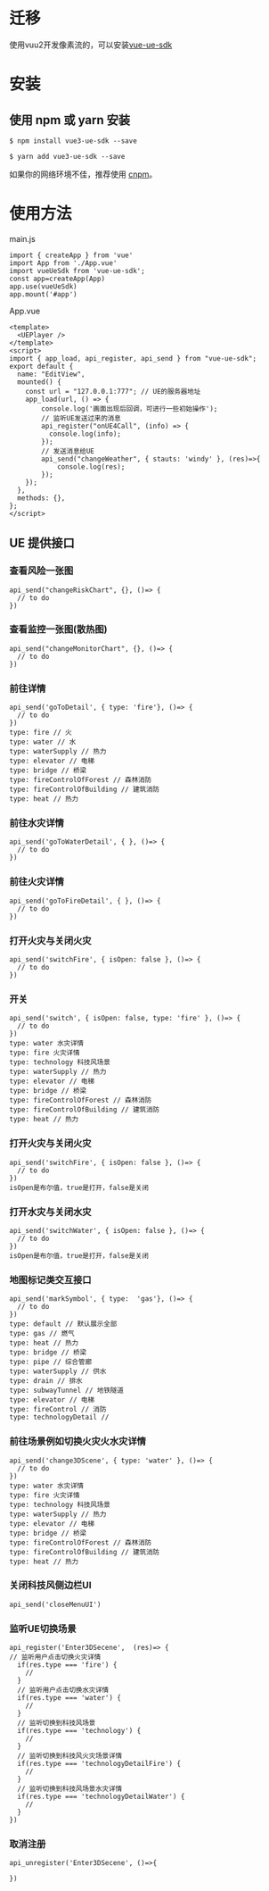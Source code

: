 <!--
 * @Author: sunji 2025506282@qq.com
 * @Date: 2022-06-17 16:32:42
 * @LastEditors: sunji 2025506282@qq.com
 * @LastEditTime: 2022-09-21 13:54:42
 * @FilePath: \vue-ue-sdk\readme.md
 * @Description: 这是默认设置,请设置`customMade`, 打开koroFileHeader查看配置 进行设置: https://github.com/OBKoro1/koro1FileHeader/wiki/%E9%85%8D%E7%BD%AE
-->
# 迁移
使用vuu2开发像素流的，可以安装[vue-ue-sdk](https://www.npmjs.com/package/vue-ue-sdk)
# 安装
## 使用 npm 或 yarn 安装
```
$ npm install vue3-ue-sdk --save
```
```
$ yarn add vue3-ue-sdk --save
```
如果你的网络环境不佳，推荐使用 [cnpm](https://github.com/cnpm/cnpm)。


# 使用方法
main.js
```
import { createApp } from 'vue'
import App from './App.vue'
import vueUeSdk from 'vue-ue-sdk';
const app=createApp(App)
app.use(vueUeSdk)
app.mount('#app')
```
App.vue
```
<template>
  <UEPlayer />
</template>
<script>
import { app_load, api_register, api_send } from "vue-ue-sdk";
export default {
  name: "EditView",
  mounted() {
    const url = "127.0.0.1:777"; // UE的服务器地址
    app_load(url, () => {
        console.log('画面出现后回调，可进行一些初始操作');
        // 监听UE发送过来的消息
        api_register("onUE4Call", (info) => {
          console.log(info);
        });
        // 发送消息给UE
        api_send("changeWeather", { stauts: 'windy' }, (res)=>{
            console.log(res);
        });
    });
  },
  methods: {},
};
</script>
```

## UE 提供接口

###  查看风险一张图
```
api_send("changeRiskChart", {}, ()=> {
  // to do
}) 
```
### 查看监控一张图(散热图)
```
api_send("changeMonitorChart", {}, ()=> {
  // to do
})
```
### 前往详情
```
api_send('goToDetail', { type: 'fire'}, ()=> {
  // to do
})
type: fire // 火
type: water // 水
type: waterSupply // 热力
type: elevator // 电梯
type: bridge // 桥梁
type: fireControlOfForest // 森林消防
type: fireControlOfBuilding // 建筑消防
type: heat // 热力
```
### 前往水灾详情
```
api_send('goToWaterDetail', { }, ()=> {
  // to do
})
```
### 前往火灾详情
```
api_send('goToFireDetail', { }, ()=> {
  // to do
})
```
### 打开火灾与关闭火灾
```
api_send('switchFire', { isOpen: false }, ()=> {
  // to do
})
```
### 开关
```
api_send('switch', { isOpen: false, type: 'fire' }, ()=> {
  // to do
})
type: water 水灾详情 
type: fire 火灾详情
type: technology 科技风场景
type: waterSupply // 热力
type: elevator // 电梯
type: bridge // 桥梁
type: fireControlOfForest // 森林消防
type: fireControlOfBuilding // 建筑消防
type: heat // 热力
```
### 
### 打开火灾与关闭火灾
```
api_send('switchFire', { isOpen: false }, ()=> {
  // to do
})
isOpen是布尔值，true是打开，false是关闭
```
### 打开水灾与关闭水灾
```
api_send('switchWater', { isOpen: false }, ()=> {
  // to do
})
isOpen是布尔值，true是打开，false是关闭

```
### 地图标记类交互接口
```
api_send('markSymbol', { type:  'gas'}, ()=> {
  // to do
})
type: default // 默认展示全部
type: gas // 燃气
type: heat // 热力
type: bridge // 桥梁
type: pipe // 综合管廊
type: waterSupply // 供水
type: drain // 排水
type: subwayTunnel // 地铁隧道
type: elevator // 电梯
type: fireControl // 消防
type: technologyDetail // 
```

### 前往场景例如切换火灾火水灾详情
```
api_send('change3DScene', { type: 'water' }, ()=> {
  // to do
})
type: water 水灾详情 
type: fire 火灾详情
type: technology 科技风场景
type: waterSupply // 热力
type: elevator // 电梯
type: bridge // 桥梁
type: fireControlOfForest // 森林消防
type: fireControlOfBuilding // 建筑消防
type: heat // 热力
```

### 关闭科技风侧边栏UI
```
api_send('closeMenuUI')
```

### 监听UE切换场景

```
api_register('Enter3DSecene',  (res)=> {
// 监听用户点击切换火灾详情
  if(res.type === 'fire') {
    //
  }
  // 监听用户点击切换水灾详情
  if(res.type === 'water') {
    //
  }
  // 监听切换到科技风场景
  if(res.type === 'technology') {
    //
  }
  // 监听切换到科技风火灾场景详情
  if(res.type === 'technologyDetailFire') {
    //
  }
  // 监听切换到科技风场景水灾详情
  if(res.type === 'technologyDetailWater') {
    //
  }
})
```
### 取消注册
```
api_unregister('Enter3DSecene', ()=>{

})
```